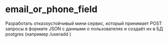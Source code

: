 # email_or_phone_field
Разработать отказоустойчивый мини сервис, который принимает POST запросы в формате JSON с данными о пользователях и создаёт их в БД postgres (например /useradd )
